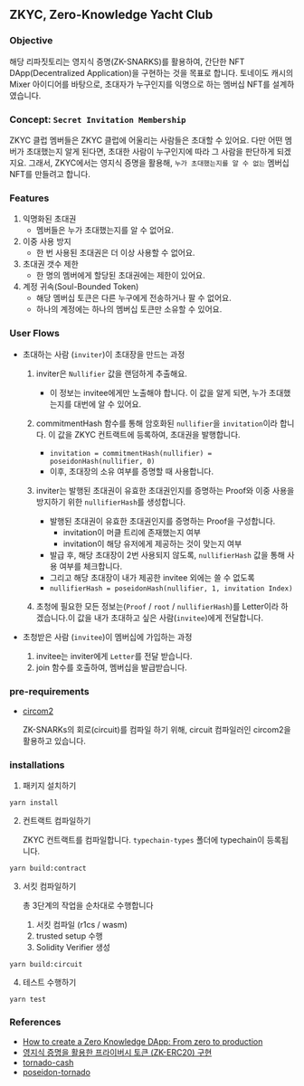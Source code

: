 ## ZKYC, Zero-Knowledge Yacht Club

### Objective

해당 리파짓토리는 영지식 증명(ZK-SNARKS)를 활용하여, 간단한 NFT DApp(Decentralized Application)을 구현하는 것을 목표로 합니다. 토네이도 캐시의 Mixer 아이디어를 바탕으로,
초대자가 누구인지를 익명으로 하는 멤버십 NFT를 설계하였습니다.

### Concept: `Secret Invitation Membership`

ZKYC 클럽 멤버들은 ZKYC 클럽에 어울리는 사람들은 초대할 수 있어요. 다만 어떤 멤버가 초대했는지 알게 된다면, 초대한 사람이 누구인지에 따라 그 사람을 판단하게 되겠지요. 그래서, ZKYC에서는 영지식
증명을 활용해, `누가 초대했는지를 알 수 없는` 멤버십 NFT를 만들려고 합니다.

### Features

1. 익명화된 초대권
    * 멤버들은 누가 초대했는지를 알 수 없어요.
2. 이중 사용 방지
    * 한 번 사용된 초대권은 더 이상 사용할 수 없어요.
3. 초대권 갯수 제한
    * 한 명의 멤버에게 할당된 초대권에는 제한이 있어요.
4. 계정 귀속(Soul-Bounded Token)
    * 해당 멤버십 토큰은 다른 누구에게 전송하거나 팔 수 없어요.
    * 하나의 계정에는 하나의 멤버십 토큰만 소유할 수 있어요.

### User Flows

* 초대하는 사람 (`inviter`)이 초대장을 만드는 과정

    1. inviter은 `Nullifier` 값을 랜덤하게 추출해요.
        * 이 정보는 invitee에게만 노출해야 합니다. 이 값을 알게 되면, 누가 초대했는지를 대번에 알 수 있어요.

    2. commitmentHash 함수를 통해 암호화된 `nullifier`을 `invitation`이라 합니다. 이 값을 ZKYC 컨트랙트에 등록하여, 초대권을 발행합니다.
        * `invitation = commitmentHash(nullifier) = poseidonHash(nullifier, 0)`
        * 이후, 초대장의 소유 여부를 증명할 때 사용합니다.

    3. inviter는 발행된 초대권이 유효한 초대권인지를 증명하는 Proof와 이중 사용을 방지하기 위한 `nullifierHash`를 생성합니다.
        * 발행된 초대권이 유효한 초대권인지를 증명하는 Proof을 구성합니다.
            * invitation이 머클 트리에 존재했는지 여부
            * invitation이 해당 유저에게 제공하는 것이 맞는지 여부
        * 발급 후, 해당 초대장이 2번 사용되지 않도록, `nullifierHash` 값을 통해 사용 여부를 체크합니다.
        * 그리고 해당 초대장이 내가 제공한 invitee 외에는 쓸 수 없도록
        * `nullifierHash = poseidonHash(nullifier, 1, invitation Index)`

    4. 초청에 필요한 모든 정보는(`Proof` / `root` / `nullifierHash`)를 Letter이라 하겠습니다.이 값을 내가 초대하고 싶은 사람(`invitee`)에게 전달합니다.


* 초청받은 사람 (`invitee`)이 멤버십에 가입하는 과정

    1. invitee는 inviter에게 `Letter`를 전달 받습니다.
    2. join 함수를 호출하여, 멤버십을 발급받습니다.

### pre-requirements

* [circom2](https://docs.circom.io/)

  ZK-SNARKs의 회로(circuit)를 컴파일 하기 위해, circuit 컴파일러인 circom2을 활용하고 있습니다.

### installations

1. 패키지 설치하기

````shell
yarn install
````

2. 컨트랙트 컴파일하기

   ZKYC 컨트랙트를 컴파일합니다. `typechain-types` 폴더에 typechain이 등록됩니다.

````shell
yarn build:contract
````

3. 서킷 컴파일하기

   총 3단계의 작업을 순차대로 수행합니다
    1. 서킷 컴파일 (r1cs / wasm)
    2. trusted setup 수행
    3. Solidity Verifier 생성

````shell
yarn build:circuit
````

4. 테스트 수행하기

````shell
yarn test
````

### References

- [How to create a Zero Knowledge DApp: From zero to production](https://vivianblog.hashnode.dev/how-to-create-a-zero-knowledge-dapp-from-zero-to-production)
- [영지식 증명을 활용한 프라이버시 토큰 (ZK-ERC20) 구현](https://medium.com/onther-tech/%EC%98%81%EC%A7%80%EC%8B%9D-%EC%A6%9D%EB%AA%85%EC%9D%84-%ED%99%9C%EC%9A%A9%ED%95%9C-%ED%94%84%EB%9D%BC%EC%9D%B4%EB%B2%84%EC%8B%9C-%ED%86%A0%ED%81%B0-zk-erc20-%EA%B5%AC%ED%98%84-14fa69b49418)
- [tornado-cash](https://github.com/tornadocash)
- [poseidon-tornado](https://github.com/ChihChengLiang/poseidon-tornado) 
